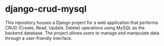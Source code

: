 # django-crud-mysql
This repository houses a Django project for a web application that performs CRUD (Create, Read, Update, Delete) operations using MySQL as the backend database. The project allows users to manage and manipulate data through a user-friendly interface. 

